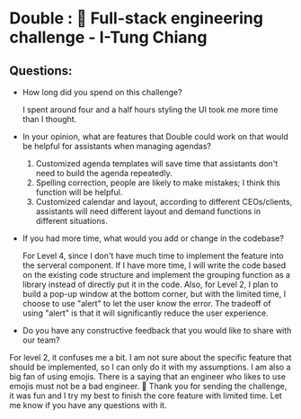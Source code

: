# Double : 📝 Full-stack engineering challenge - I-Tung Chiang

## Questions:

* How long did you spend on this challenge?

    I spent around four and a half hours styling the UI took me more time than I thought.
* In your opinion, what are features that Double could work on that would be helpful for assistants when managing agendas?
    1. Customized agenda templates will save time that assistants don't need to build the agenda repeatedly.
    2. Spelling correction, people are likely to make mistakes; I think this function will be helpful.
    3. Customized calendar and layout, according to different CEOs/clients, assistants will need different layout and demand functions in different situations.
* If you had more time, what would you add or change in the codebase?

  For Level 4, since I don't have much time to implement the feature into the serveral component. If I have more time, I will write the code based on the existing code structure and implement the grouping function as a library instead of directly put it in the code. Also, for Level 2, I plan to build a pop-up window at the bottom corner, but with the limited time, I choose to use "alert" to let the user know the error. The tradeoff of using "alert" is that it will significantly reduce the user experience.
* Do you have any constructive feedback that you would like to share with our team?

 For level 2, it confuses me a bit. I am not sure about the specific feature that should be implemented, so I can only do it with my assumptions.
I am also a big fan of using emojis. There is a saying that an engineer who likes to use emojis must not be a bad engineer. 💪
Thank you for sending the challenge, it was fun and I try my best to finish the core feature with limited time. Let me know if you have any questions with it.